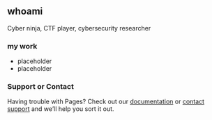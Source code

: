 ## whoami

Cyber ninja, CTF player, cybersecurity researcher

### my work

- placeholder
- placeholder


### Support or Contact

Having trouble with Pages? Check out our [documentation](https://docs.github.com/categories/github-pages-basics/) or [contact support](https://support.github.com/contact) and we’ll help you sort it out.
